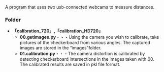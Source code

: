 A program that uses two usb-connected webcams to measure distances.

### Folder
- **「calibration_720」,「calibration_HD720」**
  - **00.getimages.py**・・・Using the camera you wish to calibrate, take pictures of the checkerboard from various angles. The captured images are stored in the “images”folder.
  - **01.calibration.py**・・・The camera distortion is calibrated by detecting checkerboard intersections in the images taken with 00. The calibrated results are saved in pkl file format.
